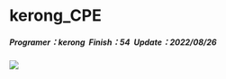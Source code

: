 # kerong_CPE
##### Programer：kerong &nbsp;Finish：54 &nbsp;Update：2022/08/26
![](https://i.imgur.com/4EpA1ZN.gif)

